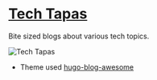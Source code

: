 # [Tech Tapas](https://ohaddahan.github.io/tech-tapas/)

Bite sized blogs about various tech topics.

![Tech Tapas](https://imagedelivery.net/3RKw_J_fJQ_4KpJP3_YgXA/61aa0eb1-2a54-4277-7831-481da5e7e800/public)

* Theme used [hugo-blog-awesome](https://github.com/hugo-sid/hugo-blog-awesome)